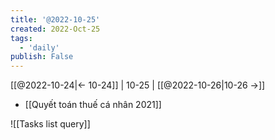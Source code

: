 ```yaml
---
title: '@2022-10-25'
created: 2022-Oct-25
tags:
  - 'daily'
publish: False
---
```


[[@2022-10-24|<- 10-24]] | 10-25 | [[@2022-10-26|10-26 ->]]

- [[Quyết toán thuế cá nhân 2021]]


![[Tasks list query]]


